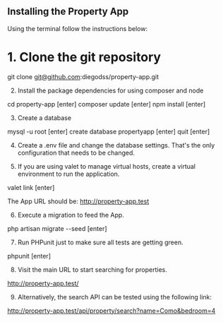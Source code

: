 ## Installing the Property App

Using the terminal follow the instructions below:

# 1. Clone the git repository

git clone git@github.com:diegodss/property-app.git

2. Install the package dependencies for using composer and node

cd property-app [enter]
composer update [enter]
npm install [enter]

3. Create a database

mysql -u root [enter]
create database propertyapp [enter]
quit [enter]

4. Create a .env file and change the database settings. That's the only configuration that needs to be changed. 

5. If you are using valet to manage virtual hosts, create a virtual environment to run the application.

valet link [enter]

The App URL should be: http://property-app.test 

6. Execute a migration to feed the App.

php artisan migrate --seed [enter]

7. Run PHPunit just to make sure all tests are getting green.

phpunit [enter]

8. Visit the main URL to start searching for properties.

http://property-app.test/

9. Alternatively, the search API can be tested using the following link:

http://property-app.test/api/property/search?name=Como&bedroom=4

